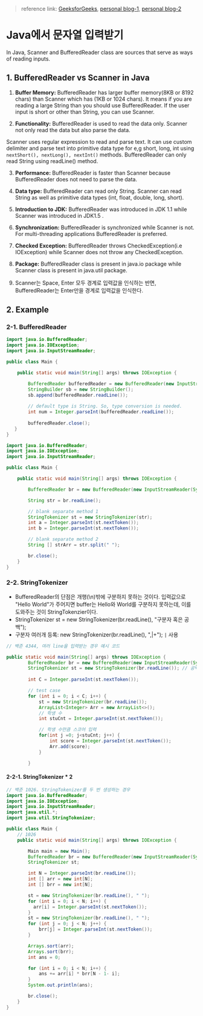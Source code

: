 > reference link: [GeeksforGeeks](https://www.geeksforgeeks.org/difference-between-scanner-and-bufferreader-class-in-java/), 
[personal blog-1](https://www.java67.com/2016/06/5-difference-between-bufferedreader-and-scanner-in-java.html), 
[personal blog-2](https://javahungry.blogspot.com/2018/12/difference-between-bufferedreader-and-scanner-in-java-examples.html)

# Java에서 문자열 입력받기
In Java, Scanner and BufferedReader class are sources that serve as ways of reading inputs.

## 1. BufferedReader vs Scanner in Java

1. **Buffer Memory:** BufferedReader has larger buffer memory(8KB or 8192 chars) than Scanner which has (1KB or 1024 chars). It means if you are reading a large String than you should use BufferedReader. If the user input is short or other than String, you can use Scanner.

2. **Functionality:** BufferedReader is used to read the data only. Scanner not only read the data but also parse the data.

Scanner uses regular expression to read and parse text. 
It can use custom delimiter and parse text into primitive data type for e,g short, long, int 
using `nextShort(), nextLong(), nextInt()` methods. BufferedReader can only read String using readLine() method.

3. **Performance:** BufferedReader is faster than Scanner because BufferedReader does not need to parse the data.

4. **Data type:** BufferedReader can read only String. Scanner can read String as well as primitive data types (int, float, double, long, short).

5. **Introduction to JDK:** BufferedReader was introduced in JDK 1.1 while Scanner was introduced in JDK1.5 .

6. **Synchronization:** BufferedReader is synchronized while Scanner is not. For multi-threading applications BufferedReader is preferred.

7. **Checked Exception:** BufferedReader throws CheckedException(i.e IOException) while Scanner does not throw any CheckedException.

8. **Package:** BufferedReader class is present in java.io package while Scanner class is present in java.util package.

9. Scanner는 Space, Enter 모두 경계로 입력값을 인식하는 반면, BufferedReader는 Enter만을 경계로 입력값을 인식한다.


## 2. Example
### 2-1. BufferedReader
```java
import java.io.BufferedReader;
import java.io.IOException;
import java.io.InputStreamReader;

public class Main {

    public static void main(String[] args) throws IOException {

        BufferedReader bufferedReader = new BufferedReader(new InputStreamReader(System.in));
        StringBuilder sb = new StringBuilder();    
        sb.append(bufferedReader.readLine());
        
        // default type is String. So, type conversion is needed.
        int num = Integer.parseInt(bufferedReader.readLine());
        
        bufferedReader.close();
   }
}
```

```java
import java.io.BufferedReader;
import java.io.IOException;
import java.io.InputStreamReader;

public class Main {

    public static void main(String[] args) throws IOException {

        BufferedReader br = new BufferedReader(new InputStreamReader(System.in));

        String str = br.readLine();

        // blank separate method 1
        StringTokenizer st = new StringTokenizer(str);
        int a = Integer.parseInt(st.nextToken());
        int b = Integer.parseInt(st.nextToken());

        // blank separate method 2
        String [] strArr = str.split(" ");

        br.close();
    }
}
```


### 2-2. StringTokenizer
* BufferedReader의 단점은 개행(\n)밖에 구분하지 못하는 것이다. 입력값으로 "Hello World"가 주어지면 buffer는 
Hello와 World를 구분하지 못하는데, 이를 도와주는 것이 StringTokenzier이다. 
* StringTokenizer st = new StringTokenizer(br.readLine(), "구분자 혹은 공백");
* 구분자 여러개 등록: new StringTokenizer(br.readLine(), ",|+");  `|` 사용

```java
// 백준 4344, 여러 line을 입력받는 경우 예시 코드

public static void main(String[] args) throws IOException {
        BufferedReader br = new BufferedReader(new InputStreamReader(System.in));
        StringTokenizer st = new StringTokenizer(br.readLine()); // 공백 단위로 읽어들일 수 있는 라인 추가
        
        int C = Integer.parseInt(st.nextToken());

        // test case
        for (int i = 0; i < C; i++) {
            st = new StringTokenizer(br.readLine());
            ArrayList<Integer> Arr = new ArrayList<>();
            // 학생 수
            int stuCnt = Integer.parseInt(st.nextToken());

            // 학생 수만큼 스코어 입력
            for(int j =0; j<stuCnt; j++) {
                int score = Integer.parseInt(st.nextToken());
                Arr.add(score);
            }

        }
```

#### 2-2-1. StringTokenizer * 2

```java
// 백준 1026. StringTokenizer를 두 번 생성하는 경우
import java.io.BufferedReader;
import java.io.IOException;
import java.io.InputStreamReader;
import java.util.*;
import java.util.StringTokenizer;

public class Main {
    // 1026
    public static void main(String[] args) throws IOException {

        Main main = new Main();
        BufferedReader br = new BufferedReader(new InputStreamReader(System.in));
        StringTokenizer st;

        int N = Integer.parseInt(br.readLine());
        int [] arr = new int[N];
        int [] brr = new int[N];

        st = new StringTokenizer(br.readLine(), " ");
        for (int i = 0; i < N; i++) {
          arr[i] = Integer.parseInt(st.nextToken());
        }
        st = new StringTokenizer(br.readLine(), " ");
        for (int j = 0; j < N; j++) {
            brr[j] = Integer.parseInt(st.nextToken());
        }

        Arrays.sort(arr);
        Arrays.sort(brr);
        int ans = 0;

        for (int i = 0; i < N; i++) {
            ans += arr[i] * brr[N - 1- i];
        }
        System.out.println(ans);

        br.close();
    }
}











